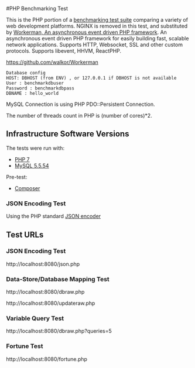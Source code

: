 #PHP Benchmarking Test

This is the PHP portion of a [benchmarking test suite](../) comparing a variety of web development platforms.
NGINX is removed in this test, and substituted by [Workerman, An asynchronous event driven PHP framework](https://github.com/walkor/Workerman). An asynchronous event driven PHP framework for easily building fast, scalable network applications. Supports HTTP, Websocket, SSL and other custom protocols. Supports libevent, HHVM, ReactPHP.

https://github.com/walkor/Workerman

```
Database config
HOST: DBHOST (from ENV) , or 127.0.0.1 if DBHOST is not available
User : benchmarkdbuser
Password : benchmarkdbpass
DBNAME : hello_world
```
MySQL Connection is using PHP PDO::Persistent Connection.

The number of threads count in PHP is (number of cores)*2.

## Infrastructure Software Versions
The tests were run with:
* [PHP 7](http://www.php.net/)
* [MySQL 5.5.54](https://dev.mysql.com/)

Pre-test:
* [Composer](https://getcomposer.org/)

### JSON Encoding Test
Using the PHP standard [JSON encoder](http://www.php.net/manual/en/function.json-encode.php)

## Test URLs

### JSON Encoding Test
http://localhost:8080/json.php

### Data-Store/Database Mapping Test
http://localhost:8080/dbraw.php

http://localhost:8080/updateraw.php

### Variable Query Test
http://localhost:8080/dbraw.php?queries=5

### Fortune Test
http://localhost:8080/fortune.php
